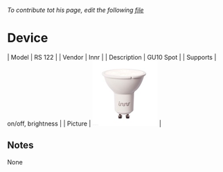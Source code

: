 
*To contribute tot his page, edit the following
[file](https://github.com/Koenkk/zigbee2mqtt.io/blob/master/docgen/device_page_notes.js)*

# Device

| Model | RS 122  |
| Vendor  | Innr  |
| Description | GU10 Spot |
| Supports | on/off, brightness |
| Picture | ![../images/devices/RS-122.jpg](../images/devices/RS-122.jpg) |

## Notes

None
